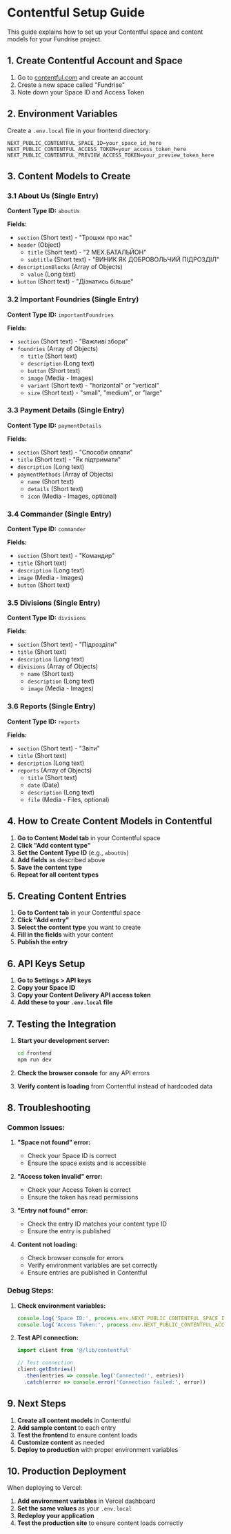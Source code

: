 # Contentful Setup Guide

This guide explains how to set up your Contentful space and content models for your Fundrise project.

## 1. Create Contentful Account and Space

1. Go to [contentful.com](https://contentful.com) and create an account
2. Create a new space called "Fundrise"
3. Note down your Space ID and Access Token

## 2. Environment Variables

Create a `.env.local` file in your frontend directory:

```env
NEXT_PUBLIC_CONTENTFUL_SPACE_ID=your_space_id_here
NEXT_PUBLIC_CONTENTFUL_ACCESS_TOKEN=your_access_token_here
NEXT_PUBLIC_CONTENTFUL_PREVIEW_ACCESS_TOKEN=your_preview_token_here
```

## 3. Content Models to Create

### 3.1 About Us (Single Entry)
**Content Type ID:** `aboutUs`

**Fields:**
- `section` (Short text) - "Трошки про нас"
- `header` (Object)
  - `title` (Short text) - "2 МЕХ.БАТАЛЬЙОН"
  - `subtitle` (Short text) - "ВИНИК ЯК ДОБРОВОЛЬЧИЙ ПІДРОЗДІЛ"
- `descriptionBlocks` (Array of Objects)
  - `value` (Long text)
- `button` (Short text) - "Дізнатись більше"

### 3.2 Important Foundries (Single Entry)
**Content Type ID:** `importantFoundries`

**Fields:**
- `section` (Short text) - "Важливі збори"
- `foundries` (Array of Objects)
  - `title` (Short text)
  - `description` (Long text)
  - `button` (Short text)
  - `image` (Media - Images)
  - `variant` (Short text) - "horizontal" or "vertical"
  - `size` (Short text) - "small", "medium", or "large"

### 3.3 Payment Details (Single Entry)
**Content Type ID:** `paymentDetails`

**Fields:**
- `section` (Short text) - "Способи оплати"
- `title` (Short text) - "Як підтримати"
- `description` (Long text)
- `paymentMethods` (Array of Objects)
  - `name` (Short text)
  - `details` (Short text)
  - `icon` (Media - Images, optional)

### 3.4 Commander (Single Entry)
**Content Type ID:** `commander`

**Fields:**
- `section` (Short text) - "Командир"
- `title` (Short text)
- `description` (Long text)
- `image` (Media - Images)
- `button` (Short text)

### 3.5 Divisions (Single Entry)
**Content Type ID:** `divisions`

**Fields:**
- `section` (Short text) - "Підрозділи"
- `title` (Short text)
- `description` (Long text)
- `divisions` (Array of Objects)
  - `name` (Short text)
  - `description` (Long text)
  - `image` (Media - Images)

### 3.6 Reports (Single Entry)
**Content Type ID:** `reports`

**Fields:**
- `section` (Short text) - "Звіти"
- `title` (Short text)
- `description` (Long text)
- `reports` (Array of Objects)
  - `title` (Short text)
  - `date` (Date)
  - `description` (Long text)
  - `file` (Media - Files, optional)

## 4. How to Create Content Models in Contentful

1. **Go to Content Model tab** in your Contentful space
2. **Click "Add content type"**
3. **Set the Content Type ID** (e.g., `aboutUs`)
4. **Add fields** as described above
5. **Save the content type**
6. **Repeat for all content types**

## 5. Creating Content Entries

1. **Go to Content tab** in your Contentful space
2. **Click "Add entry"**
3. **Select the content type** you want to create
4. **Fill in the fields** with your content
5. **Publish the entry**

## 6. API Keys Setup

1. **Go to Settings > API keys**
2. **Copy your Space ID**
3. **Copy your Content Delivery API access token**
4. **Add these to your `.env.local` file**

## 7. Testing the Integration

1. **Start your development server:**
   ```bash
   cd frontend
   npm run dev
   ```

2. **Check the browser console** for any API errors
3. **Verify content is loading** from Contentful instead of hardcoded data

## 8. Troubleshooting

### Common Issues:

1. **"Space not found" error:**
   - Check your Space ID is correct
   - Ensure the space exists and is accessible

2. **"Access token invalid" error:**
   - Check your Access Token is correct
   - Ensure the token has read permissions

3. **"Entry not found" error:**
   - Check the entry ID matches your content type ID
   - Ensure the entry is published

4. **Content not loading:**
   - Check browser console for errors
   - Verify environment variables are set correctly
   - Ensure entries are published in Contentful

### Debug Steps:

1. **Check environment variables:**
   ```javascript
   console.log('Space ID:', process.env.NEXT_PUBLIC_CONTENTFUL_SPACE_ID)
   console.log('Access Token:', process.env.NEXT_PUBLIC_CONTENTFUL_ACCESS_TOKEN)
   ```

2. **Test API connection:**
   ```javascript
   import client from '@/lib/contentful'
   
   // Test connection
   client.getEntries()
     .then(entries => console.log('Connected!', entries))
     .catch(error => console.error('Connection failed:', error))
   ```

## 9. Next Steps

1. **Create all content models** in Contentful
2. **Add sample content** to each entry
3. **Test the frontend** to ensure content loads
4. **Customize content** as needed
5. **Deploy to production** with proper environment variables

## 10. Production Deployment

When deploying to Vercel:

1. **Add environment variables** in Vercel dashboard
2. **Set the same values** as your `.env.local`
3. **Redeploy your application**
4. **Test the production site** to ensure content loads correctly
